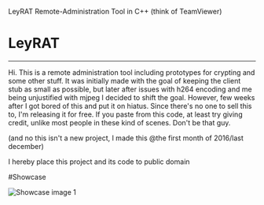 LeyRAT  Remote-Administration Tool in C++ (think of TeamViewer)

# LeyRAT
___

Hi. This is a remote administration tool including prototypes for crypting and some other stuff. It was initially made with the goal of keeping the client stub as small as possible, but later after issues with h264 encoding and me
being unjustified with mjpeg I decided to shift the goal. However, few weeks after I got bored of this and put it on hiatus. Since there's no one to sell this to, I'm releasing it for free. If you paste from this code, at least try giving credit, unlike most people in these kind of scenes. Don't be that guy.

(and no this isn't a new project, I made this @the first month of 2016/last december)

I  hereby place this project and its code to public domain

#Showcase

![Showcase image 1](https://i.imgur.com/6sWvJgo.png)
